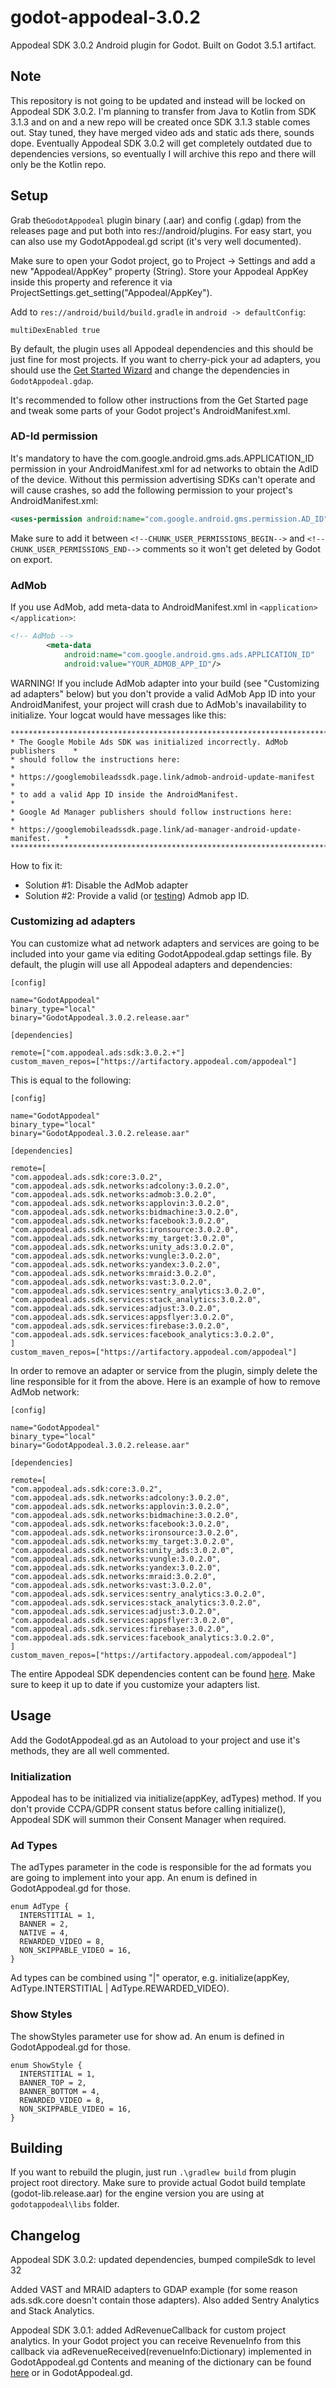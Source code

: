 # godot-appodeal-3.0.2
Appodeal SDK 3.0.2 Android plugin for Godot. Built on Godot 3.5.1 artifact.

## Note
This repository is not going to be updated and instead will be locked on Appodeal SDK 3.0.2. I'm planning to transfer from Java to Kotlin from SDK 3.1.3 and on and a new repo will be created once SDK 3.1.3 stable comes out. Stay tuned, they have merged video ads and static ads there, sounds dope. Eventually Appodeal SDK 3.0.2 will get completely outdated due to dependencies versions, so eventually I will archive this repo and there will only be the Kotlin repo.

## Setup

Grab the``GodotAppodeal`` plugin binary (.aar) and config (.gdap) from the releases page and put both into res://android/plugins. For easy start, you can also use my GodotAppodeal.gd script (it's very well documented).

Make sure to open your Godot project, go to Project -> Settings and add a new "Appodeal/AppKey" property (String). Store your Appodeal AppKey inside this property and reference it via ProjectSettings.get_setting("Appodeal/AppKey").

Add to ``res://android/build/build.gradle`` in ``android -> defaultConfig``:
```
multiDexEnabled true
```
By default, the plugin uses all Appodeal dependencies and this should be just fine for most projects. If you want to cherry-pick your ad adapters, you should use the [Get Started Wizard](https://wiki.appodeal.com/en/android-beta-3-0-0/get-started) and change the dependencies in ``GodotAppodeal.gdap``.

It's recommended to follow other instructions from the Get Started page and tweak some parts of your Godot project's AndroidManifest.xml.

### AD-Id permission

It's mandatory to have the com.google.android.gms.ads.APPLICATION_ID permission in your AndroidManifest.xml for ad networks to obtain the AdID of the device. Without this permission advertising SDKs can't operate and will cause crashes, so add the following permission to your project's AndroidManifest.xml:

```xml
<uses-permission android:name="com.google.android.gms.permission.AD_ID"/>
```

Make sure to add it between `<!--CHUNK_USER_PERMISSIONS_BEGIN-->` and `<!--CHUNK_USER_PERMISSIONS_END-->` comments so it won't get deleted by Godot on export.

### AdMob

If you use AdMob, add meta-data to AndroidManifest.xml in ``<application></application>``:
```xml
<!-- AdMob -->
        <meta-data
            android:name="com.google.android.gms.ads.APPLICATION_ID"
            android:value="YOUR_ADMOB_APP_ID"/>
```

WARNING! If you include AdMob adapter into your build (see "Customizing ad adapters" below) but you don't provide a valid AdMob App ID into your AndroidManifest, your project will crash due to AdMob's inavailability to initialize. Your logcat would have messages like this:
```
******************************************************************************
* The Google Mobile Ads SDK was initialized incorrectly. AdMob publishers    *
* should follow the instructions here:                                       *
* https://googlemobileadssdk.page.link/admob-android-update-manifest         *
* to add a valid App ID inside the AndroidManifest.                          *
* Google Ad Manager publishers should follow instructions here:              *
* https://googlemobileadssdk.page.link/ad-manager-android-update-manifest.   *
******************************************************************************
```

How to fix it:
- Solution #1: Disable the AdMob adapter
- Solution #2: Provide a valid (or [testing](https://developers.google.com/admob/android/quick-start#import_the_mobile_ads_sdk)) Admob app ID.

### Customizing ad adapters

You can customize what ad network adapters and services are going to be included into your game via editing GodotAppodeal.gdap settings file. By default, the plugin will use all Appodeal adapters and dependencies:
```
[config]

name="GodotAppodeal"
binary_type="local"
binary="GodotAppodeal.3.0.2.release.aar"

[dependencies]

remote=["com.appodeal.ads:sdk:3.0.2.+"]
custom_maven_repos=["https://artifactory.appodeal.com/appodeal"]
```

This is equal to the following:
```
[config]

name="GodotAppodeal"
binary_type="local"
binary="GodotAppodeal.3.0.2.release.aar"

[dependencies]

remote=[
"com.appodeal.ads.sdk:core:3.0.2",
"com.appodeal.ads.sdk.networks:adcolony:3.0.2.0",
"com.appodeal.ads.sdk.networks:admob:3.0.2.0",
"com.appodeal.ads.sdk.networks:applovin:3.0.2.0",
"com.appodeal.ads.sdk.networks:bidmachine:3.0.2.0",
"com.appodeal.ads.sdk.networks:facebook:3.0.2.0",
"com.appodeal.ads.sdk.networks:ironsource:3.0.2.0",
"com.appodeal.ads.sdk.networks:my_target:3.0.2.0",
"com.appodeal.ads.sdk.networks:unity_ads:3.0.2.0",
"com.appodeal.ads.sdk.networks:vungle:3.0.2.0",
"com.appodeal.ads.sdk.networks:yandex:3.0.2.0",
"com.appodeal.ads.sdk.networks:mraid:3.0.2.0",
"com.appodeal.ads.sdk.networks:vast:3.0.2.0",
"com.appodeal.ads.sdk.services:sentry_analytics:3.0.2.0",
"com.appodeal.ads.sdk.services:stack_analytics:3.0.2.0",
"com.appodeal.ads.sdk.services:adjust:3.0.2.0",
"com.appodeal.ads.sdk.services:appsflyer:3.0.2.0",
"com.appodeal.ads.sdk.services:firebase:3.0.2.0",
"com.appodeal.ads.sdk.services:facebook_analytics:3.0.2.0",
]
custom_maven_repos=["https://artifactory.appodeal.com/appodeal"]
```

In order to remove an adapter or service from the plugin, simply delete the line responsible for it from the above. Here is an example of how to remove AdMob network:
```
[config]

name="GodotAppodeal"
binary_type="local"
binary="GodotAppodeal.3.0.2.release.aar"

[dependencies]

remote=[
"com.appodeal.ads.sdk:core:3.0.2",
"com.appodeal.ads.sdk.networks:adcolony:3.0.2.0",
"com.appodeal.ads.sdk.networks:applovin:3.0.2.0",
"com.appodeal.ads.sdk.networks:bidmachine:3.0.2.0",
"com.appodeal.ads.sdk.networks:facebook:3.0.2.0",
"com.appodeal.ads.sdk.networks:ironsource:3.0.2.0",
"com.appodeal.ads.sdk.networks:my_target:3.0.2.0",
"com.appodeal.ads.sdk.networks:unity_ads:3.0.2.0",
"com.appodeal.ads.sdk.networks:vungle:3.0.2.0",
"com.appodeal.ads.sdk.networks:yandex:3.0.2.0",
"com.appodeal.ads.sdk.networks:mraid:3.0.2.0",
"com.appodeal.ads.sdk.networks:vast:3.0.2.0",
"com.appodeal.ads.sdk.services:sentry_analytics:3.0.2.0",
"com.appodeal.ads.sdk.services:stack_analytics:3.0.2.0",
"com.appodeal.ads.sdk.services:adjust:3.0.2.0",
"com.appodeal.ads.sdk.services:appsflyer:3.0.2.0",
"com.appodeal.ads.sdk.services:firebase:3.0.2.0",
"com.appodeal.ads.sdk.services:facebook_analytics:3.0.2.0",
]
custom_maven_repos=["https://artifactory.appodeal.com/appodeal"]
```

The entire Appodeal SDK dependencies content can be found [here](https://wiki.appodeal.com/en/android/get-started/advanced/sdk-content). Make sure to keep it up to date if you customize your adapters list.

## Usage

Add the GodotAppodeal.gd as an Autoload to your project and use it's methods, they are all well commented.

### Initialization

Appodeal has to be initialized via initialize(appKey, adTypes) method. If you don't provide CCPA/GDPR consent status before calling initialize(), Appodeal SDK will summon their Consent Manager when required.

### Ad Types

The adTypes parameter in the code is responsible for the ad formats you are going to implement into your app. An enum is defined in GodotAppodeal.gd for those.
```gdscript
enum AdType {
  INTERSTITIAL = 1,
  BANNER = 2,
  NATIVE = 4,
  REWARDED_VIDEO = 8,
  NON_SKIPPABLE_VIDEO = 16,
}
```
Ad types can be combined using "|" operator, e.g. initialize(appKey, AdType.INTERSTITIAL | AdType.REWARDED_VIDEO).

### Show Styles

The showStyles parameter use for show ad. An enum is defined in GodotAppodeal.gd for those.
```gdscript
enum ShowStyle {
  INTERSTITIAL = 1,
  BANNER_TOP = 2,
  BANNER_BOTTOM = 4,
  REWARDED_VIDEO = 8,
  NON_SKIPPABLE_VIDEO = 16,
}
```

## Building

If you want to rebuild the plugin, just run ``.\gradlew build`` from plugin project root directory. Make sure to provide actual Godot build template (godot-lib.release.aar) for the engine version you are using at ``godotappodeal\libs`` folder.

## Changelog
Appodeal SDK 3.0.2: updated dependencies, bumped compileSdk to level 32


Added VAST and MRAID adapters to GDAP example (for some reason ads.sdk.core doesn't contain those adapters). Also added Sentry Analytics and Stack Analytics.

Appodeal SDK 3.0.1: added AdRevenueCallback for custom project analytics. In your Godot project you can receive RevenueInfo from this callback via adRevenueReceived(revenueInfo:Dictionary) implemented in GodotAppodeal.gd
Contents and meaning of the dictionary can be found [here](https://wiki.appodeal.com/en/android/get-started/advanced/ad-revenue-callbacks) or in GodotAppodeal.gd.
